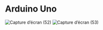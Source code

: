 # Arduino Uno

![Capture d’écran (52)](https://user-images.githubusercontent.com/112661363/191235933-23b241a9-60e4-48c0-a00d-bc93a32cafc6.png)
![Capture d’écran (53)](https://user-images.githubusercontent.com/112661363/191235940-524593cc-9fbf-423d-989c-4a7cff8dc03d.png)

